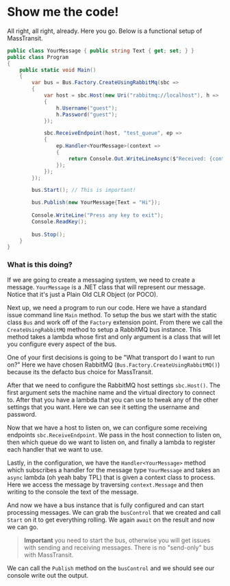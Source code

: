 # Show me the code!

All right, all right, already. Here you go. Below is a functional setup of
MassTransit.

```csharp
public class YourMessage { public string Text { get; set; } }
public class Program
{
    public static void Main()
    {
        var bus = Bus.Factory.CreateUsingRabbitMq(sbc =>
        {
            var host = sbc.Host(new Uri("rabbitmq://localhost"), h =>
            {
                h.Username("guest");
                h.Password("guest");
            });

            sbc.ReceiveEndpoint(host, "test_queue", ep =>
            {
                ep.Handler<YourMessage>(context =>
                {
                    return Console.Out.WriteLineAsync($"Received: {context.Message.Text}");
                });
            });
        });

        bus.Start(); // This is important!

        bus.Publish(new YourMessage{Text = "Hi"});
        
        Console.WriteLine("Press any key to exit");
        Console.ReadKey();
        
        bus.Stop();
    }
}
```

### What is this doing?

If we are going to create a messaging system, we need to create a message. `YourMessage`
is a .NET class that will represent our message. Notice that it's just a Plain Old
CLR Object (or POCO).

Next up, we need a program to run our code. Here we have a standard issue
command line `Main` method. To setup the bus we start with the static
class `Bus` and work off of the `Factory` extension point. From there we
call the `CreateUsingRabbitMQ` method to setup a RabbitMQ bus instance. This
method takes a lambda whose first and only argument is a class that will let you
configure every aspect
of the bus.

One of your first decisions is going to be "What transport do I want to run on?"
Here we have chosen RabbitMQ (`Bus.Factory.CreateUsingRabbitMQ()`) because
its the defacto bus choice for MassTransit.

After that we need to configure the RabbitMQ host settings `sbc.Host()`. The
first argument sets the machine name and the virtual directory to connect to. After
that you have a lambda that you can use to tweak any of the other settings that
you want. Here we can see it setting the username and password.

Now that we have a host to listen on, we can configure some receiving endpoints
`sbc.ReceiveEndpoint`. We pass in the host connection to listen on, then which
queue do we want to listen on, and finally a lambda to register each handler
that we want to use.

Lastly, in the configuration, we have the `Handler<YourMessage>` method which
subscribes a handler for the message type `YourMessage` and takes an `async`
lambda (oh yeah baby TPL) that is given a context class to process. Here
we access the message by traversing `context.Message` and then writing to the
console the text of the message.

And now we have a bus instance that is fully configured and can start processing
messages. We can grab the `busControl` that we created and call `Start` on it
to get everything rolling. We again `await` on the result and now we can go.

> **Important** you need to start the bus, otherwise you will get issues with sending and receiving messages. There is no "send-only" bus with MassTransit.

We can call the `Publish` method on the `busControl` and we should see our
console write out the output.
